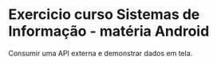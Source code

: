 # Exercicio curso Sistemas de Informação - matéria Android
Consumir uma API externa e demonstrar dados em tela.
